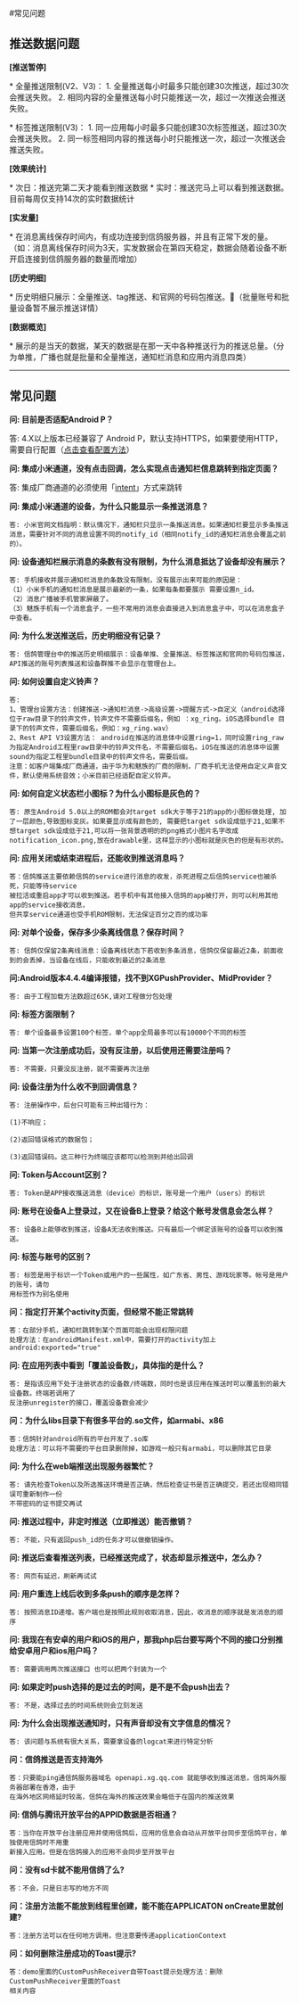 
#常见问题

## 推送数据问题

**\[推送暂停\]**

* 全量推送限制(V2、V3)：
1. 全量推送每小时最多只能创建30次推送，超过30次会推送失败。
2. 相同内容的全量推送每小时只能推送一次，超过一次推送会推送失败。

* 标签推送限制(V3)：
1. 同一应用每小时最多只能创建30次标签推送，超过30次会推送失败。
2. 同一标签相同内容的推送每小时只能推送一次，超过一次推送会推送失败。


**\[效果统计\]**

* 次日：推送完第二天才能看到推送数据
* 实时：推送完马上可以看到推送数据。目前每周仅支持14次的实时数据统计

**\[实发量\]**

* 在消息离线保存时间内，有成功连接到信鸽服务器，并且有正常下发的量。（如：消息离线保存时间为3天，实发数据会在第四天稳定，数据会随着设备不断开启连接到信鸽服务器的数量而增加）

**\[历史明细\]**

* 历史明细只展示：全量推送、tag推送、和官网的号码包推送。（批量账号和批量设备暂不展示推送详情）

**\[数据概览\]**

* 展示的是当天的数据，某天的数据是在那一天中各种推送行为的推送总量。（分为单推，广播也就是批量和全量推送，通知栏消息和应用内消息四类）

---
## 常见问题


**问: 目前是否适配Android P？**


答: 4.X以上版本已经兼容了 Android P，默认支持HTTPS，如果要使用HTTP，需要自行配置（[点击查看配置方法](http://docs.developer.qq.com/xg/android_access/android_p_compatibility.html)）



**问: 集成小米通道，没有点击回调，怎么实现点击通知栏信息跳转到指定页面？**


答: 集成厂商通道的必须使用「[intent](http://docs.developer.qq.com/xg/android_access/android_faq.html#消息点击事件以及跳转页面方法)」方式来跳转

**问: 集成小米通道的设备，为什么只能显示一条推送消息？**

```
答: 小米官网文档指明：默认情况下，通知栏只显示一条推送消息。如果通知栏要显示多条推送消息，需要针对不同的消息设置不同的notify_id（相同notify_id的通知栏消息会覆盖之前的）。

```
**问: 设备通知栏展示消息的条数有没有限制，为什么消息抵达了设备却没有展示？**

```
答: 手机接收并展示通知栏消息的条数没有限制，没有展示出来可能的原因是：
（1）小米手机的通知栏消息是展示最新的一条，如果每条都要展示 需要设置n_id。
（2）消息广播被手机管家屏蔽了。
（3）魅族手机有一个消息盒子，一些不常用的消息会直接进入到消息盒子中，可以在消息盒子中查看。
```

**问: 为什么发送推送后，历史明细没有记录？**

```
答: 信鸽管理台中的推送历史明细展示：设备单推、全量推送、标签推送和官网的号码包推送，API推送的账号列表推送和设备群推不会显示在管理台上。
```


**问: 如何设置自定义铃声？**

```
答:
1、管理台设置方法：创建推送->通知栏消息->高级设置->提醒方式->自定义（android选择位于raw目录下的铃声文件，铃声文件不需要后缀名，例如 ：xg_ring。iOS选择bundle 目录下的铃声文件，需要后缀名，例如：xg_ring.wav）
2、Rest API V3设置方法： android在推送的消息体中设置ring=1，同时设置ring_raw为指定Android工程里raw目录中的铃声文件名，不需要后缀名。iOS在推送的消息体中设置sound为指定工程里bundle目录中的铃声文件名，需要后缀。
注意：如客户端集成厂商通道，由于华为和魅族的厂商的限制，厂商手机无法使用自定义声音文件，默认使用系统音效；小米目前已经适配自定义铃声。

```
**问: 如何自定义状态栏小图标？为什么小图标是灰色的？**

```
答: 原生Android 5.0以上的ROM都会对target sdk大于等于21的app的小图标做处理, 加了一层颜色,导致图标变灰。如果要显示成有颜色的, 需要把target sdk设成低于21,如果不想target sdk设成低于21,可以将一张背景透明的的png格式小图片名字改成notification_icon.png,放在drawable里，这样显示的小图标就是灰色的但是有形状的。
```




**问: 应用关闭或结束进程后，还能收到推送消息吗？**

```
答：信鸽推送主要依赖信鸽的service进行消息的收发，杀死进程之后信鸽service也被杀死，只能等待service
被拉活或重启app才可以收到推送。若手机中有其他接入信鸽的app被打开，则可以利用其他app的service接收消息，
但共享service通道也受手机ROM限制，无法保证百分之百的成功率
```
**问: 对单个设备，保存多少条离线信息？保存时间？**

```
答: 信鸽仅保留2条离线消息：设备离线状态下若收到多条消息，信鸽仅保留最近2条，前面收到的会丢掉，当设备在线后，只能收到最近的2条消息
```


**问:Android版本4.4.4编译报错，找不到XGPushProvider、MidProvider？**

```
答: 由于工程加载方法数超过65K,请对工程做分包处理
```

**问: 标签方面限制？**

```
答: 单个设备最多设置100个标签，单个app全局最多可以有10000个不同的标签
```

**问: 当第一次注册成功后，没有反注册，以后使用还需要注册吗？**

```
答: 不需要，只要没反注册，就不需要再次注册
```

**问: 设备注册为什么收不到回调信息？**

```
答: 注册操作中，后台只可能有三种出错行为：

(1)不响应；

(2)返回错误格式的数据包；

(3)返回错误码。这三种行为终端应该都可以检测到并给出回调
```

**问: Token与Account区别？**

```
答: Token是APP接收推送消息（device）的标识，账号是一个用户（users）的标识
```

**问: 账号在设备A上登录过，又在设备B上登录？给这个账号发信息会怎么样？**

```
答: 设备B上能够收到推送，设备A无法收到推送。只有最后一个绑定该账号的设备可以收到推送。
```

**问: 标签与账号的区别？**

```
答: 标签是用于标识一个Token或用户的一些属性，如广东省、男性、游戏玩家等。帐号是用户的账号，请勿
用标签作为别名使用
```

**问：指定打开某个activity页面，但经常不能正常跳转**

```
答：在部分手机，通知栏跳转到某个页面可能会出现权限问题
处理方法：在androidManifest.xml中，需要打开的activity加上android:exported="true"
```

**问: 在应用列表中看到「覆盖设备数」，具体指的是什么？**

```
答: 是指该应用下处于注册状态的设备数/终端数，同时也是该应用在推送时可以覆盖到的最大设备数。终端若调用了
反注册unregister的接口，覆盖设备数会减少
```

**问：为什么libs目录下有很多平台的.so文件，如armabi、x86**

```
答：信鸽针对android所有的平台开发了.so库
处理方法：可以将不需要的平台目录删除掉，如游戏一般只有armabi，可以删除其它目录
```

**问: 为什么在web端推送出现服务器繁忙？**

```
答: 请先检查Token以及所选推送环境是否正确，然后检查证书是否正确提交，若还出现相同错误可重新制作一份
不带密码的证书提交再试
```

**问: 推送过程中，非定时推送（立即推送）能否撤销？**

```
答: 不能，只有返回push_id的任务才可以做撤销操作。
```

**问: 推送后查看推送列表，已经推送完成了，状态却显示推送中，怎么办？**

```
答: 网页有延迟，刷新再试试
```

**问: 用户重连上线后收到多条push的顺序是怎样？**

```
答: 按照消息ID递增。客户端也是按照此规则收取消息，因此，收消息的顺序就是发消息的顺序
```

**问: 我现在有安卓的用户和iOS的用户，那我php后台要写两个不同的接口分别推给安卓用户和ios用户吗？**

```
答: 需要调用两次推送接口 也可以把两个封装为一个
```

**问: 如果定时push选择的是过去的时间，是不是不会push出去？**

```
答: 不是，选择过去的时间系统则会立刻发送
```

**问: 为什么会出现推送通知时，只有声音却没有文字信息的情况？**

```
答: 该问题与系统有很大关系，需要拿设备的logcat来进行特定分析
```

**问：信鸽推送是否支持海外**

```
答：只要能ping通信鸽服务器域名 openapi.xg.qq.com 就能够收到推送消息，信鸽海外服务器部署在香港，由于
在海外地区网络延时较高，信鸽在海外的推送效果会略低于在国内的推送效果
```

**问: 信鸽与腾讯开放平台的APPID数据是否相通？**

```
答：当你在开放平台注册应用并使用信鸽后，应用的信息会自动从开放平台同步至信鸽平台，单独使用信鸽时不用重
新接入应用。但是在信鸽接入的应用不会同步至开放平台
```

**问：没有sd卡就不能用信鸽了么?**

```
答：不会，只是日志写的地方不同
```

**问：注册方法能不能放到线程里创建，能不能在APPLICATON onCreate里就创建?**

```
答：注册方法可以在任何地方调用，但注意要传递applicationContext
```

**问：如何删除注册成功的Toast提示?**

```
答：demo里面的CustomPushReceiver自带Toast提示处理方法：删除CustomPushReceiver里面的Toast
相关内容
```


